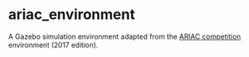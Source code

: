 # ariac_environment

A Gazebo simulation environment adapted from the [ARIAC competition](http://gazebosim.org/ariac) environment (2017 edition).


